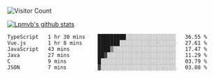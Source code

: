 ![Visitor Count](https://profile-counter.glitch.me/Lpmvb/count.svg)

[![Lpmvb's github stats](https://github-readme-stats.vercel.app/api?username=lpmvb&show_icons=true&title_color=fff&icon_color=79ff97&text_color=9f9f9f&bg_color=151515)](https://github.com/anuraghazra/github-readme-stats)

<!--
Here are some ideas to get you started:

- 🔭 I’m currently working on ...
- 🌱 I’m currently learning ...
- 👯 I’m looking to collaborate on ...
- 🤔 I’m looking for help with ...
- 💬 Ask me about ...
- 📫 How to reach me: ...
- 😄 Pronouns: ...
- ⚡ Fun fact: ...
-->

<!--START_SECTION:waka-->

```text
TypeScript   1 hr 30 mins    █████████░░░░░░░░░░░░░░░░   36.55 %
Vue.js       1 hr 8 mins     ███████░░░░░░░░░░░░░░░░░░   27.61 %
JavaScript   43 mins         ████▒░░░░░░░░░░░░░░░░░░░░   17.47 %
Java         27 mins         ██▓░░░░░░░░░░░░░░░░░░░░░░   11.29 %
C            9 mins          █░░░░░░░░░░░░░░░░░░░░░░░░   03.79 %
JSON         7 mins          ▓░░░░░░░░░░░░░░░░░░░░░░░░   03.08 %
```

<!--END_SECTION:waka-->
